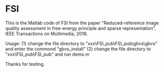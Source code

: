 # FSI
This is the Matlab code of FSI from the paper "Reduced-reference image quality assessment in free-energy principle and sparse representation", IEEE Transactions on Multimedia, 2018.

Usage:
(1) change the file directory to "xxx\FSI_pub\FSI_pub\gbvs\gbvs" and enter the commond "gbvs_install"
(2) change the file directory to "xxx\FSI_pub\FSI_pub\" and run demo.m

Thanks for testing.
